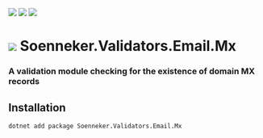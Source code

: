 [![](https://img.shields.io/nuget/v/soenneker.validators.email.mx.svg?style=for-the-badge)](https://www.nuget.org/packages/soenneker.validators.email.mx/)
[![](https://img.shields.io/github/actions/workflow/status/soenneker/soenneker.validators.email.mx/publish-package.yml?style=for-the-badge)](https://github.com/soenneker/soenneker.validators.email.mx/actions/workflows/publish-package.yml)
[![](https://img.shields.io/nuget/dt/soenneker.validators.email.mx.svg?style=for-the-badge)](https://www.nuget.org/packages/soenneker.validators.email.mx/)

# ![](https://user-images.githubusercontent.com/4441470/224455560-91ed3ee7-f510-4041-a8d2-3fc093025112.png) Soenneker.Validators.Email.Mx
### A validation module checking for the existence of domain MX records

## Installation

```
dotnet add package Soenneker.Validators.Email.Mx
```
